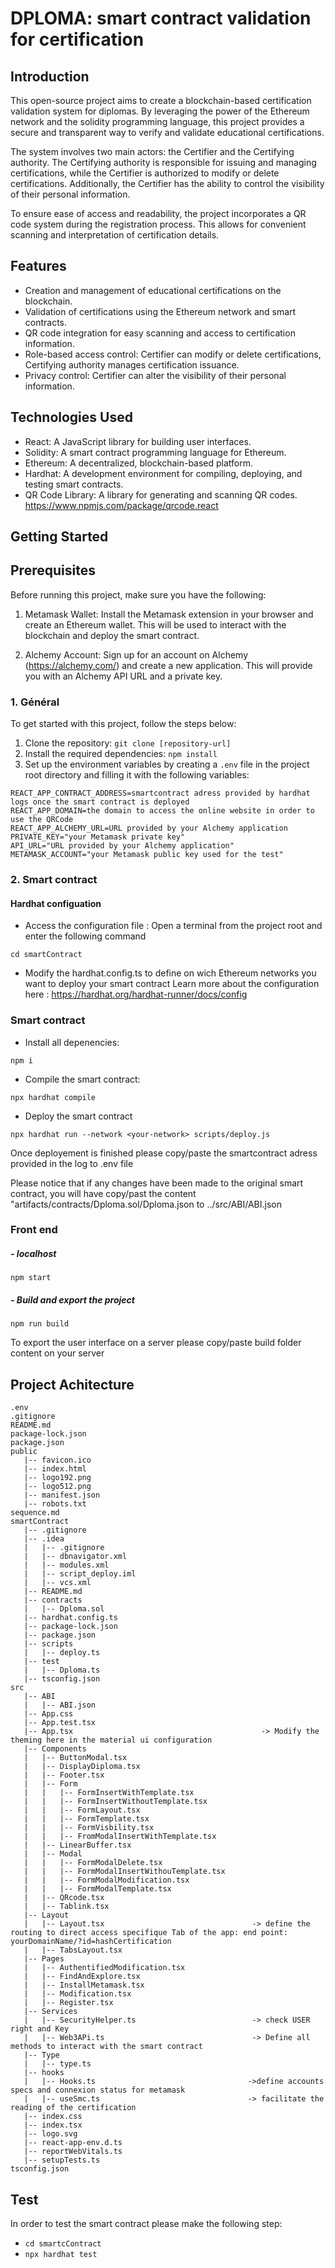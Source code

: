 # DPLOMA: smart contract validation for certification

## Introduction

This open-source project aims to create a blockchain-based certification validation system for diplomas. By leveraging the power of the Ethereum network and the solidity programming language, this project provides a secure and transparent way to verify and validate educational certifications.

The system involves two main actors: the Certifier and the Certifying authority. The Certifying authority is responsible for issuing and managing certifications, while the Certifier is authorized to modify or delete certifications. Additionally, the Certifier has the ability to control the visibility of their personal information.

To ensure ease of access and readability, the project incorporates a QR code system during the registration process. This allows for convenient scanning and interpretation of certification details.

## Features

- Creation and management of educational certifications on the blockchain.
- Validation of certifications using the Ethereum network and smart contracts.
- QR code integration for easy scanning and access to certification information.
- Role-based access control: Certifier can modify or delete certifications, Certifying authority manages certification issuance.
- Privacy control: Certifier can alter the visibility of their personal information.

## Technologies Used

- React: A JavaScript library for building user interfaces.
- Solidity: A smart contract programming language for Ethereum.
- Ethereum: A decentralized, blockchain-based platform.
- Hardhat: A development environment for compiling, deploying, and testing smart contracts.
- QR Code Library: A library for generating and scanning QR codes. https://www.npmjs.com/package/qrcode.react

## Getting Started

## Prerequisites

Before running this project, make sure you have the following:

1. Metamask Wallet: Install the Metamask extension in your browser and create an Ethereum wallet. This will be used to interact with the blockchain and deploy the smart contract.

2. Alchemy Account: Sign up for an account on Alchemy (https://alchemy.com/) and create a new application. This will provide you with an Alchemy API URL and a private key.


### 1. Général
To get started with this project, follow the steps below:

1. Clone the repository: `git clone [repository-url]`
2. Install the required dependencies: `npm install`
3. Set up the environment variables by creating a `.env` file in the project root directory and filling it with the following variables:

```
REACT_APP_CONTRACT_ADDRESS=smartcontract adress provided by hardhat logs once the smart contract is deployed
REACT_APP_DOMAIN=the domain to access the online website in order to use the QRCode
REACT_APP_ALCHEMY_URL=URL provided by your Alchemy application
PRIVATE_KEY="your Metamask private key"
API_URL="URL provided by your Alchemy application"
METAMASK_ACCOUNT="your Metamask public key used for the test"

```

### 2. Smart contract

#### Hardhat configuation

- Access the configuration file : 
Open a terminal from the project root and enter the following command

```
cd smartContract

```

- Modify the hardhat.config.ts to define on wich Ethereum networks you want to deploy your smart contract 
Learn more about the configuration here : https://hardhat.org/hardhat-runner/docs/config

### Smart contract


- Install all depenencies:
 
 ````
 npm i
 
 ````

- Compile the smart contract: 

````
npx hardhat compile

````

- Deploy the smart contract

````
npx hardhat run --network <your-network> scripts/deploy.js

````

Once deployement is finished please copy/paste the smartcontract adress provided in the log to .env file 

Please notice that if any changes have been made to the original smart contract, you will have copy/past the content "artifacts/contracts/Dploma.sol/Dploma.json to ../src/ABI/ABI.json

### Front end
##### - localhost

```
npm start

```

##### - Build and export the project


```
npm run build

```

To export the user interface on a server please copy/paste build folder content on your server

## Project Achitecture

````
.env
.gitignore
README.md
package-lock.json
package.json
public
   |-- favicon.ico
   |-- index.html
   |-- logo192.png
   |-- logo512.png
   |-- manifest.json
   |-- robots.txt
sequence.md
smartContract
   |-- .gitignore
   |-- .idea
   |   |-- .gitignore
   |   |-- dbnavigator.xml
   |   |-- modules.xml
   |   |-- script_deploy.iml
   |   |-- vcs.xml
   |-- README.md
   |-- contracts
   |   |-- Dploma.sol
   |-- hardhat.config.ts
   |-- package-lock.json
   |-- package.json
   |-- scripts
   |   |-- deploy.ts
   |-- test
   |   |-- Dploma.ts
   |-- tsconfig.json
src
   |-- ABI
   |   |-- ABI.json
   |-- App.css
   |-- App.test.tsx
   |-- App.tsx                                          -> Modify the theming here in the material ui configuration
   |-- Components
   |   |-- ButtonModal.tsx
   |   |-- DisplayDiploma.tsx
   |   |-- Footer.tsx
   |   |-- Form
   |   |   |-- FormInsertWithTemplate.tsx
   |   |   |-- FormInsertWithoutTemplate.tsx
   |   |   |-- FormLayout.tsx
   |   |   |-- FormTemplate.tsx
   |   |   |-- FormVisbility.tsx
   |   |   |-- FromModalInsertWithTemplate.tsx
   |   |-- LinearBuffer.tsx
   |   |-- Modal
   |   |   |-- FormModalDelete.tsx
   |   |   |-- FormModalInsertWithouTemplate.tsx
   |   |   |-- FormModalModification.tsx
   |   |   |-- FormModalTemplate.tsx
   |   |-- QRcode.tsx
   |   |-- Tablink.tsx
   |-- Layout
   |   |-- Layout.tsx                                 -> define the routing to direct access specifique Tab of the app: end point: yourDomainName/?id=hashCertification
   |   |-- TabsLayout.tsx
   |-- Pages
   |   |-- AuthentifiedModification.tsx
   |   |-- FindAndExplore.tsx
   |   |-- InstallMetamask.tsx
   |   |-- Modification.tsx
   |   |-- Register.tsx
   |-- Services
   |   |-- SecurityHelper.ts                          -> check USER right and Key
   |   |-- Web3APi.ts                                 -> Define all methods to interact with the smart contract
   |-- Type
   |   |-- type.ts
   |-- hooks
   |   |-- Hooks.ts                                  ->define accounts specs and connexion status for metamask
   |   |-- useSmc.ts                                 -> facilitate the reading of the certification
   |-- index.css
   |-- index.tsx
   |-- logo.svg
   |-- react-app-env.d.ts
   |-- reportWebVitals.ts
   |-- setupTests.ts
tsconfig.json

````

## Test

In order to test the smart contract please make the following step:

- ``` cd smartcContract ```
- ``` npx hardhat test ```

